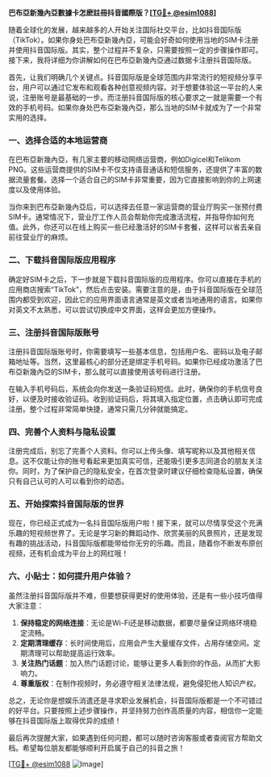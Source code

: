 **巴布亞新幾內亞數據卡怎麽註冊抖音國際版？[[TG💪+ @esim1088](https://t.me/s/esim1088)]**

随着全球化的发展，越来越多的人开始关注国际社交平台，比如抖音国际版（TikTok）。如果你身处巴布亞新幾內亞，可能会好奇如何使用当地的SIM卡注册并使用抖音国际版。其实，整个过程并不复杂，只需要按照一定的步骤操作即可。接下来，我将详细为你讲解如何在巴布亞新幾內亞通过数据卡注册抖音国际版。

首先，让我们明确几个关键点。抖音国际版是全球范围内非常流行的短视频分享平台，用户可以通过它发布和观看各种创意视频内容。对于想要体验这一平台的人来说，注册账号是最基础的一步。而注册抖音国际版的核心要求之一就是需要一个有效的手机号码。如果你身处巴布亞新幾內亞，那么当地的SIM卡就成为了一个非常实用的选择。

### 一、选择合适的本地运营商

在巴布亞新幾內亞，有几家主要的移动网络运营商，例如Digicel和Telikom PNG。这些运营商提供的SIM卡不仅支持语音通话和短信服务，还提供了丰富的数据流量套餐。选择一个适合自己的SIM卡非常重要，因为它直接影响到你的上网速度以及使用体验。

当你来到巴布亞新幾內亞后，可以选择去任意一家运营商的营业厅购买一张预付费SIM卡。通常情况下，营业厅工作人员会帮助你完成激活流程，并指导你如何充值。此外，你还可以在线上购买一些已经激活好的SIM卡套餐，这样可以省去亲自前往营业厅的麻烦。

### 二、下载抖音国际版应用程序

确定好SIM卡之后，下一步就是下载抖音国际版的应用程序。你可以直接在手机的应用商店搜索“TikTok”，然后点击安装。需要注意的是，由于抖音国际版在全球范围内都受到欢迎，因此它的应用界面语言通常是英文或者当地通用的语言。如果你对英文不太熟悉，可以尝试切换成中文界面，这样会更加方便操作。

### 三、注册抖音国际版账号

注册抖音国际版账号时，你需要填写一些基本信息，包括用户名、密码以及电子邮箱地址等。当然，这里最核心的部分还是绑定手机号码。如果你已经成功激活了巴布亞新幾內亞的SIM卡，那么就可以直接使用该号码进行注册。

在输入手机号码后，系统会向你发送一条验证码短信。此时，确保你的手机信号良好，以便及时接收验证码。收到验证码后，将其填入指定位置，点击确认即可完成注册。整个过程非常简单快捷，通常只需几分钟就能搞定。

### 四、完善个人资料与隐私设置

注册完成后，别忘了完善个人资料。你可以上传头像、填写昵称以及其他相关信息。这不仅能让你的账号看起来更加真实可信，还能吸引更多志同道合的朋友关注你。同时，为了保护自己的隐私安全，在首次登录时建议仔细检查隐私设置，确保只有自己认可的人可以看到你的动态。

### 五、开始探索抖音国际版的世界

现在，你已经正式成为一名抖音国际版用户啦！接下来，就可以尽情享受这个充满乐趣的短视频世界了。无论是学习新的舞蹈动作、欣赏美丽的风景照片，还是发现有趣的挑战活动，抖音国际版都能带给你无穷的乐趣。而且，随着你不断发布原创视频，还有机会成为平台上的网红哦！

### 六、小贴士：如何提升用户体验？

虽然注册抖音国际版并不难，但要想获得更好的使用体验，还是有一些小技巧值得大家注意：

1. **保持稳定的网络连接**：无论是Wi-Fi还是移动数据，都要尽量保证网络环境稳定流畅。
2. **定期清理缓存**：长时间使用后，应用会产生大量缓存文件，占用存储空间。定期清理可以帮助提高运行效率。
3. **关注热门话题**：加入热门话题讨论，能够让更多人看到你的作品，从而扩大影响力。
4. **尊重版权**：在制作视频时，务必遵守相关法律法规，避免侵犯他人知识产权。

总之，无论你是想娱乐消遣还是寻求职业发展机会，抖音国际版都是一个不可错过的好平台。只要按照上述步骤操作，并坚持努力创作高质量的内容，相信你一定能够在抖音国际版上取得优异的成绩！

最后再次提醒大家，如果遇到任何问题，都可以随时咨询客服或者查阅官方帮助文档。希望每位朋友都能够顺利开启属于自己的抖音之旅！

[[TG💪+ @esim1088](https://t.me/s/esim1088) ![Image](https://i.postimg.cc/4NQfJmqS/Snipaste-2025-05-13-00-14-12.png)]